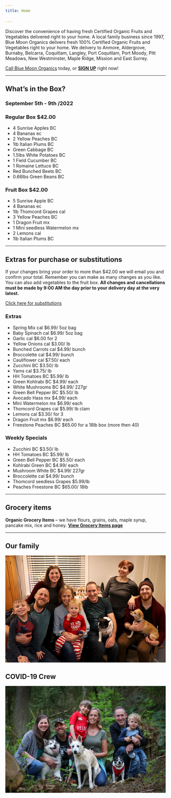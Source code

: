 ```yaml
---
title: Home

---
```

Discover the convenience of having fresh Certified Organic Fruits and Vegetables delivered right to your home. A local family business since 1997, Blue Moon Organics delivers fresh 100% Certified Organic Fruits and Vegetables right to your home. We delivery to Anmore, Aldergrove, Burnaby, Belcarra, Coquitlam, Langley, Port Coquitlam, Port Moody, Pitt Meadows, New Westminster, Maple Ridge, Mission and East Surrey.

[Call Blue Moon Organics](/contact) today, or [**SIGN UP**](/sign-up) right now!

***

## What’s in the Box?

### **September 5th - 9th /2022**

### Regular Box $42.00

* 4 Sunrise Apples  BC
* 4 Bananas  ec
* 2 Yellow Peaches  BC
* 1lb Italian Plums  BC
* Green Cabbage  BC
* 1.5lbs White Potatoes  BC
* 1 Field Cucumber  BC
* 1 Romaine Lettuce  BC
* Red Bunched Beets  BC
* 0.66lbs Green Beans  BC

### Fruit Box $42.00

* 5 Sunrise Apple  BC
* 4 Bananas  ec
* 1lb Thomcord Grapes  cal
* 3 Yellow Peaches  BC
* 1 Dragon Fruit  mx
* 1 Mini seedless Watermelon mx
* 2 Lemons  cal
* 1lb Italian Plums  BC

***

## Extras for purchase or substitutions

If your changes bring your order to more than $42.00 we will email you and confirm your total. Remember you can make as many changes as you like. You can also add vegetables to the fruit box. **All changes and cancellations must be made by 9:00 AM the day prior to your delivery day at the very latest.**

[Click here for substitutions](/substitutions "Click here for substitutions")

### Extras

* Spring Mix  cal   $6.99/ 5oz bag
* Baby Spinach cal   $6.99/ 5oz bag
* Garlic  cal   $6.00 for 2
* Yellow Onions  cal   $3.00/ lb
* Bunched Carrots  cal  $4.99/ bunch
* Broccolette  cal   $4.99/ bunch
* Cauliflower  cal  $7.50/ each
* Zucchini  BC  $3.50/ lb
* Yams  cal   $3.75/ lb
* HH Tomatoes  BC  $5.99/ lb
* Green Kohlrabi  BC  $4.99/ each
* White Mushrooms BC  $4.99/ 227gr
* Green Bell Pepper  BC  $5.50/ lb
* Avocado Hass mx  $4.99/ each
* Mini Watermelon  mx  $6.99/ each
* Thomcord Grapes cal  $5.99/ lb clam
* Lemons  cal  $3.30/ for 3
* Dragon Fruit  mx  $6.99/ each
* Freestone Peaches  BC  $65.00 for a 18lb box (more then 40)

### Weekly Specials

* Zucchini  BC  $3.50/ lb
* HH Tomatoes BC  $5.99/ lb
* Green Bell Pepper  BC  $5.50/ each
* Kohlrabi Green  BC  $4.99/ each
* Mushroom White BC  $4.99/ 227gr
* Broccolette  cal  $4.99/ bunch
* Thomcord seedless Grapes $5.99/lb
* Peaches Freestone BC  $65.00/ 18lb

***

## Grocery items

**Organic Grocery Items** – we have flours, grains, oats, maple syrup, pancake mix, rice and honey. [**View Grocery Items page**](/groceries)

***

## Our family

![Our family.](./uploads/IMG_1376-copy.jpg "Our family")

## COVID-19 Crew

![COVID-19 crew.](./uploads/covid.jpg "COVID-19 crew")